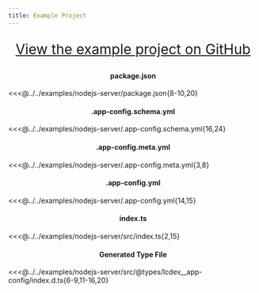```yaml
---
title: Example Project
---
```


<div style="font-size: 2em" align="center">

[View the example project on GitHub](https://github.com/launchcodedev/app-config/tree/master/examples/nodejs-server)

</div>

<h4 style="text-align:center">package.json</h4>

<<<@../../examples/nodejs-server/package.json{8-10,20}

<h4 style="text-align:center">.app-config.schema.yml</h4>

<<<@../../examples/nodejs-server/.app-config.schema.yml{16,24}

<h4 style="text-align:center">.app-config.meta.yml</h4>

<<<@../../examples/nodejs-server/.app-config.meta.yml{3,8}

<h4 style="text-align:center">.app-config.yml</h4>

<<<@../../examples/nodejs-server/.app-config.yml{14,15}

<h4 style="text-align:center">index.ts</h4>

<<<@../../examples/nodejs-server/src/index.ts{2,15}

<h4 style="text-align:center">Generated Type File</h4>

<<<@../../examples/nodejs-server/src/@types/lcdev__app-config/index.d.ts{6-9,11-16,20}
